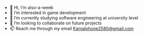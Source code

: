 - 👋 Hi, I’m also-a-weeb
- 👀 I’m interested in game development
- 🌱 I’m currently studying software engineering at university level
- 💞️ I’m looking to collaborate on future projects 
- 📫 Reach me through my email Kamalphone2580@gmail.com 

<!---
also-a-weeb/also-a-weeb is a ✨ special ✨ repository because its `README.md` (this file) appears on your GitHub profile.
You can click the Preview link to take a look at your changes.
--->
